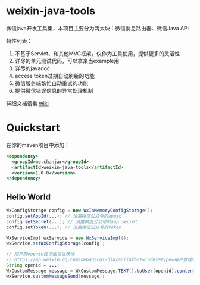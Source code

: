 weixin-java-tools
===========

微信java开发工具集，本项目主要分为两大块：微信消息路由器、微信Java API

特性列表：

1. 不基于Servlet、和其他MVC框架，仅作为工具使用，提供更多的灵活性
2. 详尽的单元测试代码，可以拿来当example用
3. 详尽的javadoc
4. access token过期自动刷新的功能
5. 微信服务端繁忙自动重试的功能
6. 提供微信错误信息的异常处理机制


详细文档请看 [wiki](https://github.com/chanjarster/weixin-java-tools/wiki)

# Quickstart

在你的maven项目中添加：
```xml
<dependency>
  <groupId>me.chanjar</groupId>
  <artifactId>weixin-java-tools</artifactId>
  <version>1.0.0</version>
</dependency>
```

## Hello World
```java
WxConfigStorage config = new WxInMemoryConfigStorage();
config.setAppId(...); // 设置微信公众号的appid
config.setSecret(...); // 设置微信公众号的app secret
config.setToken(...); // 设置微信公众号的token

WxServiceImpl wxService = new WxServiceImpl();
wxService.setWxConfigStorage(config);

// 用户的openid在下面地址获得 
// https://mp.weixin.qq.com/debug/cgi-bin/apiinfo?t=index&type=用户管理&form=获取关注者列表接口%20/user/get 
String openid = ...; 
WxCustomMessage message = WxCustomMessage.TEXT().toUser(openid).content("Hello World").build();
wxService.customMessageSend(message);
```
